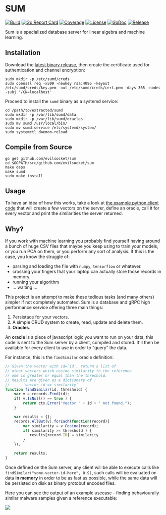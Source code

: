 # SUM

[![Build](https://img.shields.io/travis/evilsocket/sum/master.svg?style=flat-square)](https://travis-ci.org/evilsocket/sum) 
[![Go Report Card](https://goreportcard.com/badge/github.com/evilsocket/sum)](https://goreportcard.com/report/github.com/evilsocket/sum) 
[![Coverage](https://img.shields.io/codecov/c/github/evilsocket/sum/master.svg?style=flat-square)](https://codecov.io/gh/evilsocket/sum) 
[![License](https://img.shields.io/badge/license-GPL3-brightgreen.svg?style=flat-square)](/LICENSE) 
[![GoDoc](https://godoc.org/github.com/evilsocket/sum?status.svg)](https://godoc.org/github.com/evilsocket/sum) 
[![Release](https://img.shields.io/github/release/evilsocket/sum.svg?style=flat-square)](https://github.com/evilsocket/sum/releases/latest) 

Sum is a specialized database server for linear algebra and machine learning.

## Installation

Download the [latest binary release](https://github.com/evilsocket/sum/releases/latest), then create the certificate used for authentication and channel encryption:

	sudo mkdir -p /etc/sumd/creds
	sudo openssl req -x509 -newkey rsa:4096 -keyout /etc/sumd/creds/key.pem -out /etc/sumd/creds/cert.pem -days 365 -nodes -subj '/CN=localhost'

Proceed to install the `sumd` binary as a systemd service:

    cd /path/to/extracted/sumd
	sudo mkdir -p /var/lib/sumd/data
	sudo mkdir -p /var/lib/sumd/oracles
	sudo mv sumd /usr/local/bin/
	sudo mv sumd.service /etc/systemd/system/
	sudo systemctl daemon-reload

## Compile from Source

    go get github.com/evilsocket/sum
    cd $GOPATH/src/github.com/evilsocket/sum
    make deps
    make sumd
    sudo make install

## Usage

To have an idea of how this works, take a look at [the example python client code](https://github.com/evilsocket/sumpy/blob/master/example.py) that will create a few vectors on the server, define an oracle, call it for every vector and print the similarities the server returned.

## Why?

If you work with machine learning you probably find yourself having around a bunch of huge CSV files that maybe you 
keep using to train your models, or you run PCA on them, or you perform any sort of analysis. If this is the case, you 
know the struggle of:

* parsing and loading the file with `numpy`, `tensorflow` or whatever.
* crossing your fingers that your laptop can actually store those records in memory.
* running your algorithm
* ... waiting ...

This project is an attempt to make these tedious tasks (and many others) simpler if not completely automated. Sum is a database and gRPC high performance service offering three main things:

1. Persistace for your vectors.
2. A simple CRUD system to create, read, update and delete them.
3. **Oracles**.

An **oracle** is a piece of javascript logic you want to run on your data, this code is sent to the Sum server by a 
client, compiled and stored. It'll then be available for every client to use in order to "query" the data.

For instance, this is the `findSimilar` oracle definition:

```js
// Given the vector with id=`id`, return a list of
// other vectors which cosine similarity to the reference
// one is greater or equal than the threshold.
// Results are given as a dictionary of :
//      `vector_id => similarity`
function findSimilar(id, threshold) {
    var v = records.Find(id);
    if( v.IsNull() == true ) {
        return ctx.Error("Vector " + id + " not found.");
    }

    var results = {};
    records.AllBut(v).forEach(function(record){
        var similarity = v.Cosine(record);
        if( similarity >= threshold ) {
           results[record.ID] = similarity
        }
    });

    return results;
}
```

Once defined on the Sum server, any client will be able to execute calls like `findSimilar("some-vector-id-here", 0.9)`, such
calls will be evaluated on data **in memory** in order to be as fast as possible, while the same data will be persisted on disk 
as binary protobuf encoded files.

Here you can see the output of an example usecase - finding behaviourally similar malware samples given a reference executable:

<img src="https://raw.githubusercontent.com/evilsocket/sum/master/malware.png" />


